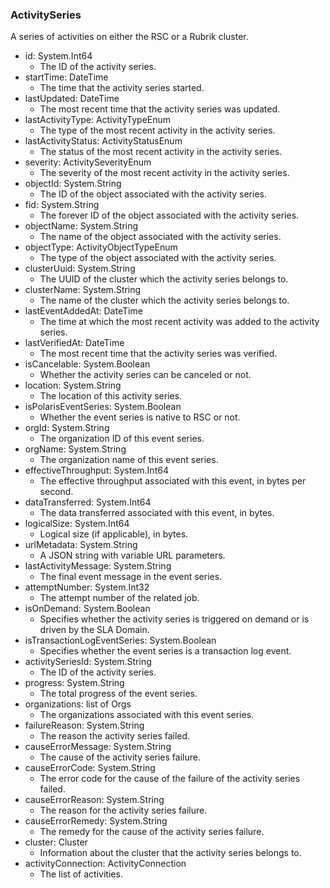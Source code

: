 ### ActivitySeries
A series of activities on either the RSC or a Rubrik cluster.

- id: System.Int64
  - The ID of the activity series.
- startTime: DateTime
  - The time that the activity series started.
- lastUpdated: DateTime
  - The most recent time that the activity series was updated.
- lastActivityType: ActivityTypeEnum
  - The type of the most recent activity in the activity series.
- lastActivityStatus: ActivityStatusEnum
  - The status of the most recent activity in the activity series.
- severity: ActivitySeverityEnum
  - The severity of the most recent activity in the activity series.
- objectId: System.String
  - The ID of the object associated with the activity series.
- fid: System.String
  - The forever ID of the object associated with the activity series.
- objectName: System.String
  - The name of the object associated with the activity series.
- objectType: ActivityObjectTypeEnum
  - The type of the object associated with the activity series.
- clusterUuid: System.String
  - The UUID of the cluster which the activity series belongs to.
- clusterName: System.String
  - The name of the cluster which the activity series belongs to.
- lastEventAddedAt: DateTime
  - The time at which the most recent activity was added to the activity series.
- lastVerifiedAt: DateTime
  - The most recent time that the activity series was verified.
- isCancelable: System.Boolean
  - Whether the activity series can be canceled or not.
- location: System.String
  - The location of this activity series.
- isPolarisEventSeries: System.Boolean
  - Whether the event series is native to RSC or not.
- orgId: System.String
  - The organization ID of this event series.
- orgName: System.String
  - The organization name of this event series.
- effectiveThroughput: System.Int64
  - The effective throughput associated with this event, in bytes per second.
- dataTransferred: System.Int64
  - The data transferred associated with this event, in bytes.
- logicalSize: System.Int64
  - Logical size (if applicable), in bytes.
- urlMetadata: System.String
  - A JSON string with variable URL parameters.
- lastActivityMessage: System.String
  - The final event message in the event series.
- attemptNumber: System.Int32
  - The attempt number of the related job.
- isOnDemand: System.Boolean
  - Specifies whether the activity series is triggered on demand or is driven by the SLA Domain.
- isTransactionLogEventSeries: System.Boolean
  - Specifies whether the event series is a transaction log event.
- activitySeriesId: System.String
  - The ID of the activity series.
- progress: System.String
  - The total progress of the event series.
- organizations: list of Orgs
  - The organizations associated with this event series.
- failureReason: System.String
  - The reason the activity series failed.
- causeErrorMessage: System.String
  - The cause of the activity series failure.
- causeErrorCode: System.String
  - The error code for the cause of the failure of the activity series failed.
- causeErrorReason: System.String
  - The reason for the activity series failure.
- causeErrorRemedy: System.String
  - The remedy for the cause of the activity series failure.
- cluster: Cluster
  - Information about the cluster that the activity series belongs to.
- activityConnection: ActivityConnection
  - The list of activities.
